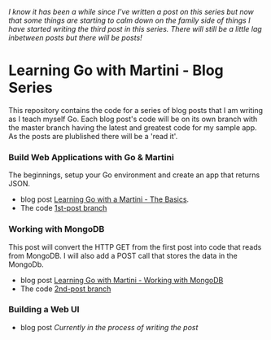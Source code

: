 _I know it has been a while since I've written a post on this series but now that some things are starting to calm down on the family side of things I have started writing the third post in this series. There will still be a little lag inbetween posts but there will be posts!_

Learning Go with Martini - Blog Series
======================================
This repository contains the code for a series of blog posts that I am
writing as I teach myself Go.  Each blog post's code will be on its own
branch with the master branch having the latest and greatest code for
my sample app. As the posts are plublished there will be a 'read it'.

### Build Web Applications with Go &amp; Martini
The beginnings, setup your Go environment and create an app that returns
JSON.  

* blog post [Learning Go with a Martini - The Basics](http://progadventure.blogspot.com/2014/02/learning-go-with-martini-basics.html).  
* The code [1st-post branch](https://github.com/rippinrobr/learning-go-with-martini/tree/1st-post)

### Working with MongoDB
This post will convert the HTTP GET from the first post into code that reads from MongoDB.  I will also add a POST call that
stores the data in the MongoDb.  

* blog post [Learning Go with Martini - Working with MongoDB](http://progadventure.blogspot.com/2014/03/learning-go-with-martini-working-with.html)
* The code [2nd-post branch](https://github.com/rippinrobr/learning-go-with-martini/tree/2nd-post)

### Building a Web UI
* blog post *Currently in the process of writing the post*


